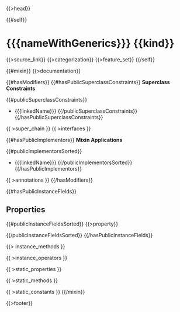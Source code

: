 {{>head}}

{{#self}}
# {{{nameWithGenerics}}} {{kind}}

{{>source_link}}
{{>categorization}}
{{>feature_set}}
{{/self}}

{{#mixin}}
{{>documentation}}

{{#hasModifiers}}
{{#hasPublicSuperclassConstraints}}
**Superclass Constraints**

{{#publicSuperclassConstraints}}
- {{{linkedName}}}
{{/publicSuperclassConstraints}}
{{/hasPublicSuperclassConstraints}}

{{ >super_chain }}
{{ >interfaces }}

{{#hasPublicImplementors}}
**Mixin Applications**

{{#publicImplementorsSorted}}
- {{{linkedName}}}
{{/publicImplementorsSorted}}
{{/hasPublicImplementors}}

{{ >annotations }}
{{/hasModifiers}}

{{#hasPublicInstanceFields}}
## Properties

{{#publicInstanceFieldsSorted}}
{{>property}}

{{/publicInstanceFieldsSorted}}
{{/hasPublicInstanceFields}}

{{> instance_methods }}

{{ >instance_operators }}

{{ >static_properties }}

{{ >static_methods }}

{{ >static_constants }}
{{/mixin}}

{{>footer}}
